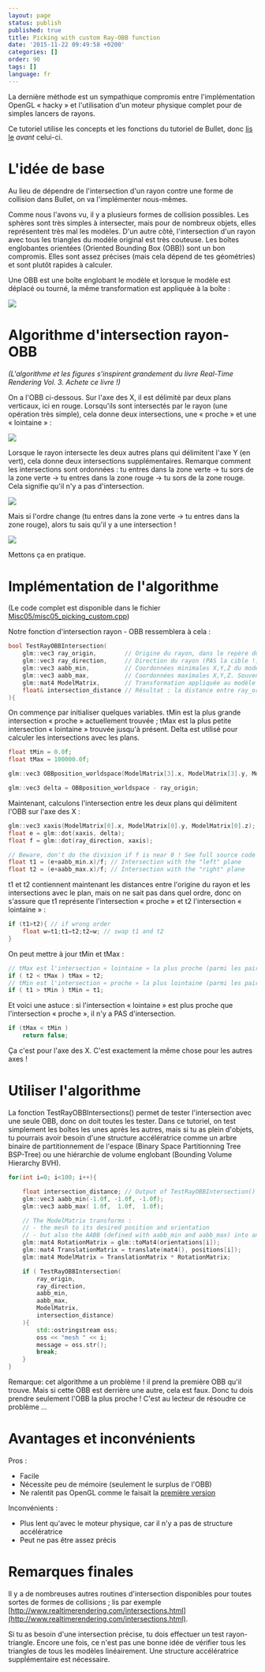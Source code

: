 ```yaml
---
layout: page
status: publish
published: true
title: Picking with custom Ray-OBB function
date: '2015-11-22 09:49:58 +0200'
categories: []
order: 90
tags: []
language: fr
---
```


La dernière méthode est un sympathique compromis entre l'implémentation OpenGL « hacky » et l'utilisation d'un moteur physique complet pour de simples lancers de rayons.

Ce tutoriel utilise les concepts et les fonctions du tutoriel de Bullet, donc [lis le]({{site.baseurl}}/fr/miscellaneous/clicking-on-objects/picking-with-a-physics-library/) *avant* celui-ci.

# L'idée de base

Au lieu de dépendre de l'intersection d'un rayon contre une forme de collision dans Bullet, on va l'implémenter nous-mêmes.

Comme nous l'avons vu, il y a plusieurs formes de collision possibles. Les sphères sont très simples à intersecter, mais pour de nombreux objets, elles représentent très mal les modèles. D'un autre côté, l'intersection d'un rayon avec tous les triangles du modèle original est très couteuse. Les boîtes englobantes orientées (Oriented Bounding Box (OBB)) sont un bon compromis. Elles sont assez précises (mais cela dépend de tes géométries) et sont plutôt rapides à calculer.

Une OBB est une boîte englobant le modèle et lorsque le modèle est déplacé ou tourné, la même transformation est appliquée à la boîte :

![]({{site.baseurl}}/assets/images/tuto-picking-obb/OBB.png)

# Algorithme d'intersection rayon-OBB

*(L'algorithme et les figures s'inspirent grandement du livre Real-Time Rendering Vol. 3. Achete ce livre !)*

On a l'OBB ci-dessous. Sur l'axe des X, il est délimité par deux plans verticaux, ici en rouge. Lorsqu'ils sont intersectés par le rayon (une opération très simple), cela donne deux intersections, une « proche » et une « lointaine » :

![]({{site.baseurl}}/assets/images/tuto-picking-obb/RayObb11.png)

Lorsque le rayon intersecte les deux autres plans qui délimitent l'axe Y (en vert), cela donne deux intersections supplémentaires. Remarque comment les intersections sont ordonnées : tu entres dans la zone verte -> tu sors de la zone verte -> tu entres dans la zone rouge -> tu sors de la zone rouge. Cela signifie qu'il n'y a pas d'intersection.

![]({{site.baseurl}}/assets/images/tuto-picking-obb/RayObb21.png)

Mais si l'ordre change (tu entres dans la zone verte -> tu entres dans la zone rouge), alors tu sais qu'il y a une intersection !

![]({{site.baseurl}}/assets/images/tuto-picking-obb/RayOBB31.png)

Mettons ça en pratique.

# Implémentation de l'algorithme

(Le code complet est disponible dans le fichier [Misc05/misc05_picking_custom.cpp](https://github.com/opengl-tutorials/ogl/blob/master/misc05_picking/misc05_picking_custom.cpp))

Notre fonction d'intersection rayon - OBB ressemblera à cela :

``` cpp
bool TestRayOBBIntersection(
	glm::vec3 ray_origin,        // Origine du rayon, dans le repère du monde
	glm::vec3 ray_direction,     // Direction du rayon (PAS la cible !), dans le repère du monde. Doit être normalisé
	glm::vec3 aabb_min,          // Coordonnées minimales X,Y,Z du modèle lorsqu'il n'est pas transformé du tout
	glm::vec3 aabb_max,          // Coordonnées maximales X,Y,Z. Souvent aabb_min*-1 si votre modèle est centré, mais ce n'est pas toujours le cas
	glm::mat4 ModelMatrix,       // Transformation appliquée au modèle (et qui sera donc appliquée à la boîte englobante) 
	float& intersection_distance // Résultat : la distance entre ray_origin et l'intersection avec l'OBB 
){
```

On commençe par initialiser quelques variables. tMin est la plus grande intersection « proche » actuellement trouvée ; tMax est la plus petite intersection « lointaine » trouvée jusqu'à présent. Delta est utilisé pour calculer les intersections avec les plans.

``` cpp
float tMin = 0.0f;
float tMax = 100000.0f;

glm::vec3 OBBposition_worldspace(ModelMatrix[3].x, ModelMatrix[3].y, ModelMatrix[3].z);

glm::vec3 delta = OBBposition_worldspace - ray_origin;
```

Maintenant, calculons l'intersection entre les deux plans qui délimitent l'OBB sur l'axe des X :

``` cpp
glm::vec3 xaxis(ModelMatrix[0].x, ModelMatrix[0].y, ModelMatrix[0].z);
float e = glm::dot(xaxis, delta);
float f = glm::dot(ray_direction, xaxis);

// Beware, don't do the division if f is near 0 ! See full source code for details.
float t1 = (e+aabb_min.x)/f; // Intersection with the "left" plane
float t2 = (e+aabb_max.x)/f; // Intersection with the "right" plane
```

t1 et t2 contiennent maintenant les distances entre l'origine du rayon et les intersections avec le plan, mais on ne sait pas dans quel ordre, donc on s'assure que t1 représente l'intersection « proche » et t2 l'intersection « lointaine » :

``` cpp
if (t1>t2){ // if wrong order
	float w=t1;t1=t2;t2=w; // swap t1 and t2
}
```

On peut mettre à jour tMin et tMax :

``` cpp
// tMax est l'intersection « lointaine » la plus proche (parmi les paires de plans X,Y et Z)
if ( t2 < tMax ) tMax = t2;
// tMin est l'intersection « proche » la plus lointaine (parmi les paires de plans X,Y et Z)
if ( t1 > tMin ) tMin = t1;
```

Et voici une astuce : si l'intersection « lointaine » est plus proche que l'intersection « proche », il n'y a PAS d'intersection.

``` cpp
if (tMax < tMin )
	return false;
```

Ça c'est pour l'axe des X. C'est exactement la même chose pour les autres axes !

# Utiliser l'algorithme

La fonction TestRayOBBIntersections() permet de tester l'intersection avec une seule OBB, donc on doit toutes les tester. Dans ce tutoriel, on test simplement les boîtes les unes après les autres, mais si tu as plein d'objets, tu pourrais avoir besoin d'une structure accélératrice comme un arbre binaire de partitionnement de l'espace (Binary Space Partitionning Tree BSP-Tree) ou une hiérarchie de volume englobant (Bounding Volume Hierarchy BVH).

``` cpp
for(int i=0; i<100; i++){

	float intersection_distance; // Output of TestRayOBBIntersection()
	glm::vec3 aabb_min(-1.0f, -1.0f, -1.0f);
	glm::vec3 aabb_max( 1.0f,  1.0f,  1.0f);

	// The ModelMatrix transforms :
	// - the mesh to its desired position and orientation
	// - but also the AABB (defined with aabb_min and aabb_max) into an OBB
	glm::mat4 RotationMatrix = glm::toMat4(orientations[i]);
	glm::mat4 TranslationMatrix = translate(mat4(), positions[i]);
	glm::mat4 ModelMatrix = TranslationMatrix * RotationMatrix;

	if ( TestRayOBBIntersection(
		ray_origin, 
		ray_direction, 
		aabb_min, 
		aabb_max,
		ModelMatrix,
		intersection_distance)
	){
		std::ostringstream oss;
		oss << "mesh " << i;
		message = oss.str();
		break;
	}
}
```

Remarque: cet algorithme a un problème ! il prend la première OBB qu'il trouve. Mais si cette OBB est derrière une autre, cela est faux. Donc tu dois prendre seulement l'OBB la plus proche ! C'est au lecteur de résoudre ce problème ...

# Avantages et inconvénients

Pros :

* Facile
* Nécessite peu de mémoire (seulement le surplus de l'OBB)
* Ne ralentit pas OpenGL comme le faisait la [première version]({{site.baseurl}}/fr/miscellaneous/clicking-on-objects/picking-with-an-opengl-hack/)

Inconvénients :

* Plus lent qu'avec le moteur physique, car il n'y a pas de structure accélératrice
* Peut ne pas être assez précis

# Remarques finales

Il y a de nombreuses autres routines d'intersection disponibles pour toutes sortes de formes de collisions ; lis par exemple [http://www.realtimerendering.com/intersections.html](http://www.realtimerendering.com/intersections.html).

Si tu as besoin d'une intersection précise, tu dois effectuer un test rayon-triangle. Encore une fois, ce n'est pas une bonne idée de vérifier tous les triangles de tous les modèles linéairement. Une structure accélératrice supplémentaire est nécessaire.
